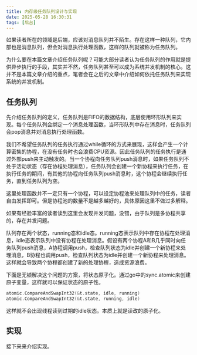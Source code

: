 ```yaml
---
title: 内存级任务队列设计与实现
date: 2025-05-28 16:30:31
tags: [后台]
---
```


如果读者所在的领域是后端，应该对消息队列并不陌生。存在这样一种队列，它内部也是消息队列，但会对消息执行处理函数，这样的队列就被称为任务队列。

为什么要在本篇文章介绍任务队列呢？可能大部分读者认为任务队列的作用就是提供异步执行的手段，其实并不然，任务队列甚至可以成为系统并发机制的核心。这并不是本篇文章介绍的重点，笔者会在之后的文章中介绍如何依托任务队列来实现系统的并发机制。

## 任务队列

先介绍任务队列的定义，任务队列是FIFO的数据结构，底层使用环形队列来实现。每个任务队列会绑定一个消息处理函数，当环形队列中存在消息时，任务队列会pop消息并对消息执行处理函数。

我们不希望任务队列的任务执行通过while循环的方式来展现，这样会产生一个计算密集的协程，在没有任务时也会浪费CPU资源。因此任务队列的任务执行是通过外部push来主动触发的。当一个协程向任务队列push消息时，如果任务队列不处于活动状态（存在协程处理消息），任务队列会创建一个新协程来执行任务，在执行任务的期间，有其他的协程向任务队列push消息时，这个协程会继续执行任务，直到任务队列为空。

这里处理函数并不一定只有一个协程，可以设定协程池来处理队列中的任务，读者自由发挥即可。但是协程池的数量不是越多越好的，具体原因这里不做过多解释。

如果有经验丰富的读者读到这里会发现并发问题，没错，由于队列是多协程共享的，存在并发问题。

队列存在两个状态，running态和idle态。running态表示队列中存在协程在处理消息，idle态表示队列中没有协程在处理消息。假设有两个协程A和B几乎同时向任务队列push消息，A协程调用push，检查队列状态为idle并创建一个新协程来处理消息，B协程也调用push，检查队列状态为idle并创建一个新协程来处理消息。这样就会导致两个协程都创建了新的处理协程，造成资源浪费。

下面是无锁解决这个问题的方案，将状态原子化。通过go中的sync.atomic来创建原子变量，这样就可以保证状态的原子性。

```go
atomic.CompareAndSwapInt32(&t.state, idle, running)
atomic.CompareAndSwapInt32(&t.state, running, idle)
```

这样就不会出现线程读到过期的idle状态。本质上就是读改的原子化。

## 实现
接下来来介绍实现。






